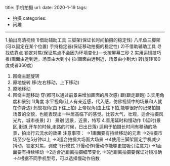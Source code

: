 title: 手机拍摄
url:
date: 2020-1-19 
tags:
  - 拍摄
categories:
  - 闲趣
---


<!-- more -->
1.拍出高清视频
1)借助辅助工具
三脚架(保证长时间拍摄的稳定性)
八爪鱼三脚架(可以固定在某个位置)
手持稳定器(保证移动拍摄的稳定性)
2)不借助辅助工具
寻找依靠点
锁定对焦(保证焦点不会因为环境变化)—长按屏幕三秒
2.实用运镜技巧
推(画面由近到远，场景由大到小)
拉(画面由远到近，场景由小到大)
转(旋转180度或者360度)
1)	围绕主题旋转
2)	原地旋转
移(左右移动，上下移动)
1)	原地移动
2)	围绕主题移动
穿(都可以通过前景来增加画面的层次感)
跟(跟走跟跑)
3.实用角度和景别
1)角度
水平视角(让人有亲近感，代入感，仿佛视频中的场景和人就在你身边)
蚂蚁视角(由下往上拍)
上帝视角(由上往下拍,能够很好的记录拍摄场景的全貌，也能表现出一种居高临下的感觉。比较大气，壮观，适合拍摄风光片，城市夜景)
2）	景别
远景，近景，特写
4.善用延时和慢动作
1)延时(景区,街道,开车的时候,走路的时候，日出日落)
适用于拍摄长时间有移动的场景，拍出行云流水的效果
注意事项：
->1画面要有持续移动的元素
->2拍摄市场至少在5分钟以上
->3适合拍摄大场面大场景
->4使用三脚架固定手机减少抖动，锁定对焦，调成飞行模式
2)慢动作(慢动作能够更加吸引注意力)
->1画面要有持续移动
->2适合近距离拍摄细节变化
->3近距离拍摄要保证对镜准确
->4根据不同手机型号，可以选择慢动作倍数
